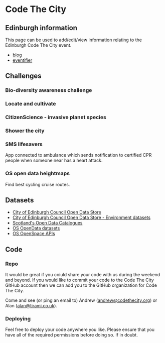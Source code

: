 # Code The City

## Edinburgh information

This page can be used to add/edit/view information relating to the Edinburgh Code The City event.

* [blog](http://codethecity.tumblr.com/)
* [eventifier](http://eventifier.com/event/codethecity-4-the-environment/livewall)


## Challenges

### Bio-diversity awareness challenge

### Locate and cultivate

### CitizenScience - invasive planet species

### Shower the city

### SMS lifesavers

App connected to ambulance which sends notification to certified CPR people when someone near has a heart attack.

### OS open data heightmaps

Find best cycling cruise routes.



## Datasets

* [City of Edinburgh Council Open Data Store](http://www.edinburghopendata.info/)
* [City of Edinburgh Council Open Data Store - Environment datasets](http://www.edinburghopendata.info/group/environment)
* [Scotland's Open Data Catalogues](http://okfnscot.github.io/open-data-scotland/)
* [OS OpenData datasets](http://www.ordnancesurvey.co.uk/business-and-government/products/opendata-products-grid.html)
* [OS OpenSpace APIs](http://www.ordnancesurvey.co.uk/business-and-government/products/os-openspace/index.html)

## Code

### Repo

It would be great if you coiuld share your code with us during the weekend and beyond. If you would like to commit your code to the Code The City GitHub account then we can add you to the GitHub organization for Code The City.

Come and see (or ping an email to) Andrew (andrew@codethecity.org) or Alan (alan@tirami.co.uk).

### Deploying

Feel free to deploy your code anywhere you like. Please ensure that you have all of the required permissions before doing so. If in doubt.
